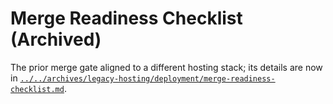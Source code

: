 # Merge Readiness Checklist (Archived)

The prior merge gate aligned to a different hosting stack; its details are now in [`../../archives/legacy-hosting/deployment/merge-readiness-checklist.md`](../../archives/legacy-hosting/deployment/merge-readiness-checklist.md).
